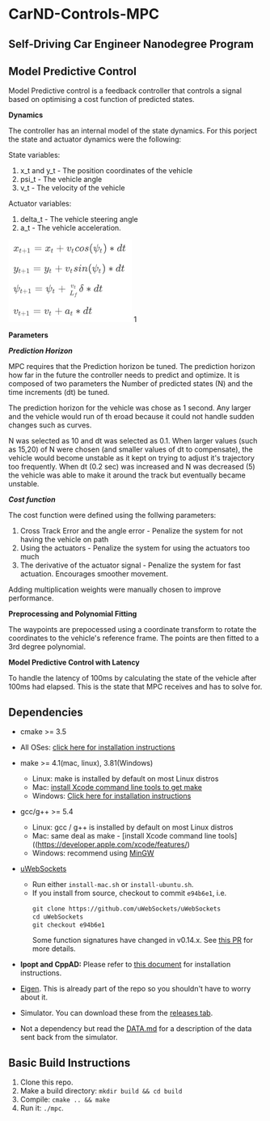 # CarND-Controls-MPC
Self-Driving Car Engineer Nanodegree Program
---
## Model Predictive Control

Model Predictive control is a feedback controller that controls a signal based on optimising a cost function of predicted states.

**Dynamics**

The controller has an internal model of the state dynamics. For this porject the state and actuator dynamics were the following:

State variables: 

1. x_t and y_t - The position coordinates of the vehicle
2. psi_t - The vehicle angle
3. v_t - The velocity of the vehicle

Actuator variables:

1. delta_t - The vehicle steering angle
2. a_t - The vehicle acceleration. 

![Dynamics](./dynamics.png)
<a name="https://classroom.udacity.com/nanodegrees/nd013/">1</a>

**Parameters**

***Prediction Horizon***

MPC requires that the Prediction horizon be tuned. The prediction horizon how far in the future the controller needs to predict and optimize. It is composed of two parameters the Number of predicted states (N) and the time increments (dt) be tuned. 

The prediction horizon for the vehicle was chose as 1 second. Any larger and the vehicle would run of th eroad because it could not handle sudden changes such as curves. 

N was selected as 10 and dt was selected as 0.1. When larger values (such as 15,20) of N were chosen (and smaller values of dt to compensate), the vehicle would become unstable as it kept on trying to adjust it's trajectory too frequently. 
When dt (0.2 sec) was increased and N was decreased (5) the vehicle was able to make it around the track but eventually became unstable.

***Cost function***

The cost function were defined using the follwing parameters:

1. Cross Track Error and the angle error - Penalize the system for not having the vehicle on path
2. Using the actuators - Penalize the system for using the actuators too much
3. The derivative of the actuator signal - Penalize the system for fast actuation. Encourages smoother movement.

Adding multiplication weights were manually chosen to improve performance. 

**Preprocessing and Polynomial Fitting**

The waypoints are prepocessed using a coordinate transform to rotate the coordinates to the vehicle's reference frame.
The points are then fitted to a 3rd degree polynomial.

**Model Predictive Control with Latency**

To handle the latency of 100ms by calculating the state of the vehicle after 100ms had elapsed. This is the state that MPC receives and has to solve for.


## Dependencies

* cmake >= 3.5
 * All OSes: [click here for installation instructions](https://cmake.org/install/)
* make >= 4.1(mac, linux), 3.81(Windows)
  * Linux: make is installed by default on most Linux distros
  * Mac: [install Xcode command line tools to get make](https://developer.apple.com/xcode/features/)
  * Windows: [Click here for installation instructions](http://gnuwin32.sourceforge.net/packages/make.htm)
* gcc/g++ >= 5.4
  * Linux: gcc / g++ is installed by default on most Linux distros
  * Mac: same deal as make - [install Xcode command line tools]((https://developer.apple.com/xcode/features/)
  * Windows: recommend using [MinGW](http://www.mingw.org/)
* [uWebSockets](https://github.com/uWebSockets/uWebSockets)
  * Run either `install-mac.sh` or `install-ubuntu.sh`.
  * If you install from source, checkout to commit `e94b6e1`, i.e.
    ```
    git clone https://github.com/uWebSockets/uWebSockets
    cd uWebSockets
    git checkout e94b6e1
    ```
    Some function signatures have changed in v0.14.x. See [this PR](https://github.com/udacity/CarND-MPC-Project/pull/3) for more details.

* **Ipopt and CppAD:** Please refer to [this document](https://github.com/udacity/CarND-MPC-Project/blob/master/install_Ipopt_CppAD.md) for installation instructions.
* [Eigen](http://eigen.tuxfamily.org/index.php?title=Main_Page). This is already part of the repo so you shouldn't have to worry about it.
* Simulator. You can download these from the [releases tab](https://github.com/udacity/self-driving-car-sim/releases).
* Not a dependency but read the [DATA.md](./DATA.md) for a description of the data sent back from the simulator.


## Basic Build Instructions

1. Clone this repo.
2. Make a build directory: `mkdir build && cd build`
3. Compile: `cmake .. && make`
4. Run it: `./mpc`.